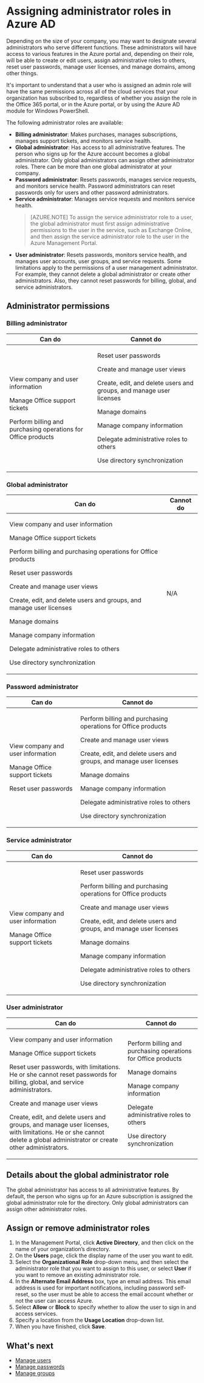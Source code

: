 <properties
	pageTitle="Assigning administrator roles in Azure AD"
	description="Explains what admin roles are available with Azure AD and how to assign them."
	services="active-directory"
	documentationCenter=""
	authors="curtand"
	manager="msStevenPo"
	editor=""/>

<tags
	ms.service="active-directory"
	ms.workload="identity"
	ms.tgt_pltfrm="na"
	ms.devlang="na"
	ms.topic="article"
	ms.date="09/16/2015"
	ms.author="curtand"/>

# Assigning administrator roles in Azure AD

Depending on the size of your company, you may want to designate several administrators who serve different functions. These administrators will have access to various features in the Azure portal and, depending on their role, will be able to create or edit users, assign administrative roles to others, reset user passwords, manage user licenses, and manage domains, among other things.

It's  important to understand that a user who is assigned an admin role will have the same permissions across all of the cloud services that your organization has subscribed to, regardless of whether you assign the role in the Office 365 portal, or in the Azure portal, or by using the Azure AD module for Windows PowerShell.

The following administrator roles are available:

- **Billing administrator**: Makes purchases, manages subscriptions, manages support tickets, and monitors service health.
- **Global administrator**: Has access to all administrative features. The person who signs up for the Azure account becomes a global administrator. Only global administrators can assign other administrator roles. There can be more than one global administrator at your company.
- **Password administrator**: Resets passwords, manages service requests, and monitors service health. Password administrators can reset passwords only for users and other password administrators.
- **Service administrator**: Manages service requests and monitors service health.
    > [AZURE.NOTE]
    > To assign the service administrator role to a user, the global administrator must first assign administrative permissions to the user in the service, such as Exchange Online, and then assign the service administrator role to the user in the Azure Management Portal.
- **User administrator**: Resets passwords, monitors service health, and manages user accounts, user groups, and service requests. Some limitations apply to the permissions of a user management administrator. For example, they cannot delete a global administrator or create other administrators. Also, they cannot reset passwords for billing, global, and service administrators.

## Administrator permissions

### Billing administrator

Can do | Cannot do
------------- | -------------
<p>View company and user information</p><p>Manage Office support tickets</p><p>Perform billing and purchasing operations for Office products</p> | <p>Reset user passwords</p><p>Create and manage user views</p><p>Create, edit, and delete users and groups, and manage user licenses</p><p>Manage domains</p><p>Manage company information</p><p>Delegate administrative roles to others</p><p>Use directory synchronization</p>

### Global administrator

Can do | Cannot do
------------- | -------------
<p>View company and user information</p><p>Manage Office support tickets</p><p>Perform billing and purchasing operations for Office products</p> <p>Reset user passwords</p><p>Create and manage user views</p><p>Create, edit, and delete users and groups, and manage user licenses</p><p>Manage domains</p><p>Manage company information</p><p>Delegate administrative roles to others</p><p>Use directory synchronization</p> | N/A

### Password administrator

Can do | Cannot do
------------- | -------------
<p>View company and user information</p><p>Manage Office support tickets</p><p>Reset user passwords</p> | <p>Perform billing and purchasing operations for Office products</p><p>Create and manage user views</p><p>Create, edit, and delete users and groups, and manage user licenses</p><p>Manage domains</p><p>Manage company information</p><p>Delegate administrative roles to others</p><p>Use directory synchronization</p>

### Service administrator

Can do | Cannot do
------------- | -------------
<p>View company and user information</p><p>Manage Office support tickets</p> | <p>Reset user passwords</p><p>Perform billing and purchasing operations for Office products</p><p>Create and manage user views</p><p>Create, edit, and delete users and groups, and manage user licenses</p><p>Manage domains</p><p>Manage company information</p><p>Delegate administrative roles to others</p><p>Use directory synchronization</p>

### User administrator

Can do | Cannot do
------------- | -------------
<p>View company and user information</p><p>Manage Office support tickets</p><p>Reset user passwords, with limitations. He or she cannot reset passwords for billing, global, and service administrators.</p><p>Create and manage user views</p><p>Create, edit, and delete users and groups, and manage user licenses, with limitations. He or she cannot delete a global administrator or create other administrators.</p> | <p>Perform billing and purchasing operations for Office products</p><p>Manage domains</p><p>Manage company information</p><p>Delegate administrative roles to others</p><p>Use directory synchronization</p>

## Details about the global administrator role

The global administrator has access to all administrative features. By default, the person who signs up for an Azure subscription is assigned  the global administrator role for the directory. Only global administrators can assign other administrator roles.

## Assign or remove administrator roles


1. In the Management Portal, click **Active Directory**, and then click on the name of your organization’s directory.
2. On the **Users** page, click the display name of the user you want to edit.
3. Select the **Organizational Role** drop-down menu, and then select the administrator role that you want to assign to this user, or select **User** if you want to remove an existing administrator role.
4. In the **Alternate Email Address** box, type an email address. This email address is used for important notifications, including password self-reset, so the user must be able to access the email account whether or not the user can access Azure.
5. Select **Allow** or **Block** to specify whether to allow the user to sign in and access services.
6. Specify a location from the **Usage Location** drop-down list.
7. When you have finished, click **Save**.

## What's next

- [Manage users](../active-directory-manage-users.md)
- [Manage passwords](active-directory-manage-passwords.md)
- [Manage groups](active-directory-manage-groups.md)
